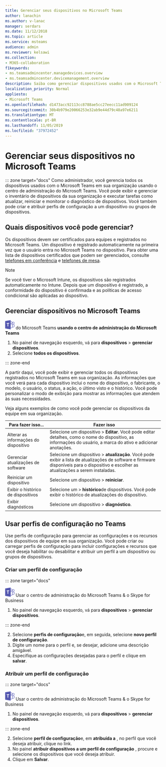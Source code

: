 ```yaml
---
title: Gerenciar seus dispositivos no Microsoft Teams
author: lanachin
ms.author: v-lanac
manager: serdars
ms.date: 11/12/2018
ms.topic: article
ms.service: msteams
audience: admin
ms.reviewer: kelsawi
ms.collection:
- M365-collaboration
f1keywords:
- ms.teamsadmincenter.managedevices.overview
- ms.teamsadmincenter.devicemanagement.overview
description: Saiba como gerenciar dispositivos usados com o Microsoft Teams em sua organização.
localization_priority: Normal
appliesto:
- Microsoft Teams
ms.openlocfilehash: d1473acc92113cc8788ae5cc27eecc11ad909124
ms.sourcegitcommit: 30b4b979e20066253e32ab9e44d79c48a97e6211
ms.translationtype: MT
ms.contentlocale: pt-BR
ms.lasthandoff: 11/05/2019
ms.locfileid: "37972452"
---
```

# <a name="manage-your-devices-in-microsoft-teams"></a>Gerenciar seus dispositivos no Microsoft Teams

::: zone target="docs"
Como administrador, você gerencia todos os dispositivos usados com o Microsoft Teams em sua organização usando o centro de administração do Microsoft Teams. Você pode exibir e gerenciar o inventário de dispositivos da sua organização e executar tarefas como atualizar, reiniciar e monitorar o diagnóstico de dispositivos. Você também pode criar e atribuir perfis de configuração a um dispositivo ou grupos de dispositivos. 

## <a name="what-devices-can-you-manage"></a>Quais dispositivos você pode gerenciar?
Os dispositivos devem ser certificados para equipes e registrados no Microsoft Teams. Um dispositivo é registrado automaticamente na primeira vez que o usuário entra no Microsoft Teams no dispositivo. Para obter uma lista de dispositivos certificados que podem ser gerenciados, consulte [telefones em conferência](https://products.office.com/en-us/microsoft-teams/across-devices/devices/category?devicetype=16) e [telefones de mesa](https://products.office.com/en-us/microsoft-teams/across-devices/devices/category?devicetype=34).

> [!NOTE]
> Se você tiver o Microsoft Intune, os dispositivos são registrados automaticamente no Intune. Depois que um dispositivo é registrado, a conformidade do dispositivo é confirmada e as políticas de acesso condicional são aplicadas ao dispositivo. 

## <a name="manage-devices-in-teams"></a>Gerenciar dispositivos no Microsoft Teams

![Um ícone mostrando o logotipo](media/teams-logo-30x30.png) do Microsoft Teams **usando o centro de administração do Microsoft Teams**

1. No painel de navegação esquerdo, vá para **dispositivos** > **gerenciar dispositivos**.
2. Selecione **todos os dispositivos**.  

::: zone-end

 A partir daqui, você pode exibir e gerenciar todos os dispositivos registrados no Microsoft Teams em sua organização. As informações que você verá para cada dispositivo inclui o nome do dispositivo, o fabricante, o modelo, o usuário, o status, a ação, o último visto e o histórico. Você pode personalizar o modo de exibição para mostrar as informações que atendem às suas necessidades.

 Veja alguns exemplos de como você pode gerenciar os dispositivos da equipe em sua organização.  
    
|Para fazer isso...  |Fazer isso |
|---------|---------|
|Alterar as informações do dispositivo   | Selecione um dispositivo > **Editar**. Você pode editar detalhes, como o nome do dispositivo, as informações do usuário, a marca do ativo e adicionar anotações.     |
|Gerenciar atualizações de software   |Selecione um dispositivo > **atualização**. Você pode exibir a lista de atualizações de software e firmware disponíveis para o dispositivo e escolher as atualizações a serem instaladas.    |
|Reiniciar um dispositivo   |Selecione um dispositivo > **reiniciar**.          |
|Exibir o histórico de dispositivos  | Selecione um > **histórico**de dispositivos. Você pode exibir o histórico de atualizações do dispositivo.     |
|Exibir diagnósticos  | Selecione um dispositivo > **diagnóstico**.        |

## <a name="use-configuration-profiles-in-teams"></a>Usar perfis de configuração no Teams

Use perfis de configuração para gerenciar as configurações e os recursos dos dispositivos de equipe em sua organização. Você pode criar ou carregar perfis de configuração para incluir configurações e recursos que você deseja habilitar ou desabilitar e atribuir um perfil a um dispositivo ou grupos de dispositivos. 

### <a name="create-a-configuration-profile"></a>Criar um perfil de configuração

::: zone target="docs"

![Um ícone mostrando o logotipo do Microsoft Teams](media/teams-logo-30x30.png) Usar o centro de administração do Microsoft Teams & o Skype for Business

1. No painel de navegação esquerdo, vá para **dispositivos** > **gerenciar dispositivos**.

::: zone-end

2. Selecione **perfis de configuração**e, em seguida, selecione **novo perfil de configuração**.
3. Digite um nome para o perfil e, se desejar, adicione uma descrição amigável.
4. Especifique as configurações desejadas para o perfil e clique em **salvar**.

### <a name="assign-a-configuration-profile"></a>Atribuir um perfil de configuração

::: zone target="docs"

![Um ícone mostrando o logotipo do Microsoft Teams](media/teams-logo-30x30.png) Usar o centro de administração do Microsoft Teams & o Skype for Business

1. No painel de navegação esquerdo, vá para **dispositivos** > **gerenciar dispositivos**.

::: zone-end

2. Selecione **perfil de configuração**e, em **atribuída a** , no perfil que você deseja atribuir, clique no link.  
3. No painel **atribuir dispositivos a um perfil de configuração** , procure e selecione os dispositivos que você deseja atribuir.
4. Clique em **Salvar**.
